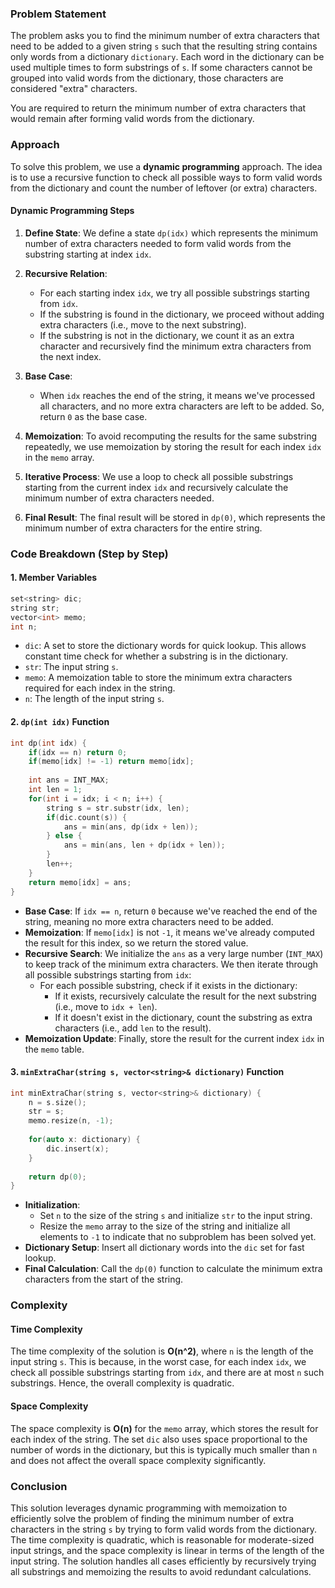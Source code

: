 ### Problem Statement

The problem asks you to find the minimum number of extra characters that need to be added to a given string `s` such that the resulting string contains only words from a dictionary `dictionary`. Each word in the dictionary can be used multiple times to form substrings of `s`. If some characters cannot be grouped into valid words from the dictionary, those characters are considered "extra" characters.

You are required to return the minimum number of extra characters that would remain after forming valid words from the dictionary.

### Approach

To solve this problem, we use a **dynamic programming** approach. The idea is to use a recursive function to check all possible ways to form valid words from the dictionary and count the number of leftover (or extra) characters.

#### Dynamic Programming Steps

1. **Define State**: 
   We define a state `dp(idx)` which represents the minimum number of extra characters needed to form valid words from the substring starting at index `idx`.

2. **Recursive Relation**:
   - For each starting index `idx`, we try all possible substrings starting from `idx`.
   - If the substring is found in the dictionary, we proceed without adding extra characters (i.e., move to the next substring).
   - If the substring is not in the dictionary, we count it as an extra character and recursively find the minimum extra characters from the next index.

3. **Base Case**: 
   - When `idx` reaches the end of the string, it means we've processed all characters, and no more extra characters are left to be added. So, return `0` as the base case.

4. **Memoization**: 
   To avoid recomputing the results for the same substring repeatedly, we use memoization by storing the result for each index `idx` in the `memo` array.

5. **Iterative Process**:
   We use a loop to check all possible substrings starting from the current index `idx` and recursively calculate the minimum number of extra characters needed.

6. **Final Result**: 
   The final result will be stored in `dp(0)`, which represents the minimum number of extra characters for the entire string.

### Code Breakdown (Step by Step)

#### 1. Member Variables

```cpp
set<string> dic;
string str;
vector<int> memo;
int n;
```

- `dic`: A set to store the dictionary words for quick lookup. This allows constant time check for whether a substring is in the dictionary.
- `str`: The input string `s`.
- `memo`: A memoization table to store the minimum extra characters required for each index in the string.
- `n`: The length of the input string `s`.

#### 2. `dp(int idx)` Function

```cpp
int dp(int idx) {
    if(idx == n) return 0;
    if(memo[idx] != -1) return memo[idx];
    
    int ans = INT_MAX;
    int len = 1;
    for(int i = idx; i < n; i++) {
        string s = str.substr(idx, len);
        if(dic.count(s)) {
            ans = min(ans, dp(idx + len));
        } else {
            ans = min(ans, len + dp(idx + len));
        }
        len++;
    }
    return memo[idx] = ans;
}
```

- **Base Case**: If `idx == n`, return `0` because we've reached the end of the string, meaning no more extra characters need to be added.
- **Memoization**: If `memo[idx]` is not `-1`, it means we've already computed the result for this index, so we return the stored value.
- **Recursive Search**: We initialize the `ans` as a very large number (`INT_MAX`) to keep track of the minimum extra characters. We then iterate through all possible substrings starting from `idx`:
  - For each possible substring, check if it exists in the dictionary:
    - If it exists, recursively calculate the result for the next substring (i.e., move to `idx + len`).
    - If it doesn't exist in the dictionary, count the substring as extra characters (i.e., add `len` to the result).
- **Memoization Update**: Finally, store the result for the current index `idx` in the `memo` table.

#### 3. `minExtraChar(string s, vector<string>& dictionary)` Function

```cpp
int minExtraChar(string s, vector<string>& dictionary) {
    n = s.size();
    str = s;
    memo.resize(n, -1);
    
    for(auto x: dictionary) {
        dic.insert(x);
    }
    
    return dp(0);
}
```

- **Initialization**: 
  - Set `n` to the size of the string `s` and initialize `str` to the input string.
  - Resize the `memo` array to the size of the string and initialize all elements to `-1` to indicate that no subproblem has been solved yet.
- **Dictionary Setup**: Insert all dictionary words into the `dic` set for fast lookup.
- **Final Calculation**: Call the `dp(0)` function to calculate the minimum extra characters from the start of the string.

### Complexity

#### Time Complexity

The time complexity of the solution is **O(n^2)**, where `n` is the length of the input string `s`. This is because, in the worst case, for each index `idx`, we check all possible substrings starting from `idx`, and there are at most `n` such substrings. Hence, the overall complexity is quadratic.

#### Space Complexity

The space complexity is **O(n)** for the `memo` array, which stores the result for each index of the string. The set `dic` also uses space proportional to the number of words in the dictionary, but this is typically much smaller than `n` and does not affect the overall space complexity significantly.

### Conclusion

This solution leverages dynamic programming with memoization to efficiently solve the problem of finding the minimum number of extra characters in the string `s` by trying to form valid words from the dictionary. The time complexity is quadratic, which is reasonable for moderate-sized input strings, and the space complexity is linear in terms of the length of the input string. The solution handles all cases efficiently by recursively trying all substrings and memoizing the results to avoid redundant calculations.